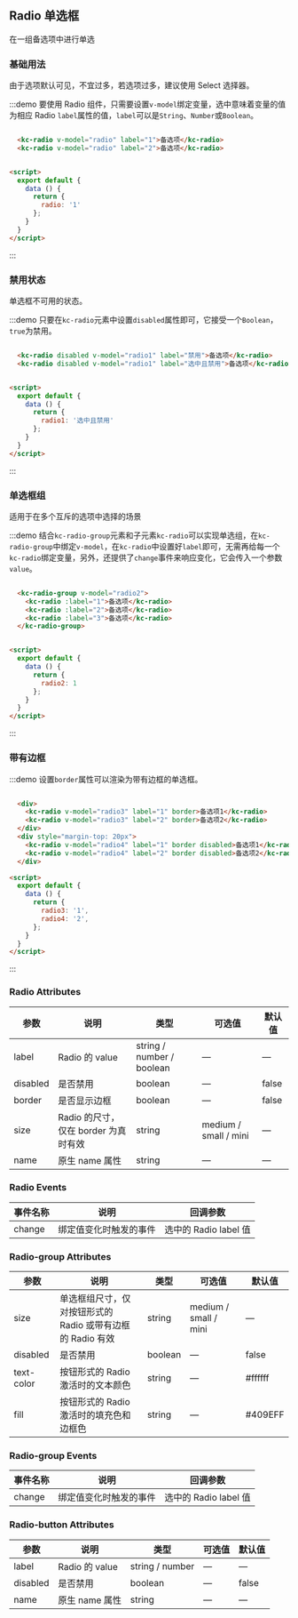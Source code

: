 <script>
  module.exports = {
    data() {
      return {
        radio: '1',
        radio1: '选中且禁用',
        radio2: 1,
        radio3: '1',
        radio4: '2',
      };
    }
  };
</script>

<style>
 
</style>

## Radio 单选框

在一组备选项中进行单选

### 基础用法

由于选项默认可见，不宜过多，若选项过多，建议使用 Select 选择器。

:::demo 要使用 Radio 组件，只需要设置`v-model`绑定变量，选中意味着变量的值为相应 Radio `label`属性的值，`label`可以是`String`、`Number`或`Boolean`。

```html

  <kc-radio v-model="radio" label="1">备选项</kc-radio>
  <kc-radio v-model="radio" label="2">备选项</kc-radio>


<script>
  export default {
    data () {
      return {
        radio: '1'
      };
    }
  }
</script>
```
:::

### 禁用状态

单选框不可用的状态。

:::demo 只要在`kc-radio`元素中设置`disabled`属性即可，它接受一个`Boolean`，`true`为禁用。
```html

  <kc-radio disabled v-model="radio1" label="禁用">备选项</kc-radio>
  <kc-radio disabled v-model="radio1" label="选中且禁用">备选项</kc-radio>


<script>
  export default {
    data () {
      return {
        radio1: '选中且禁用'
      };
    }
  }
</script>
```
:::

### 单选框组

适用于在多个互斥的选项中选择的场景

:::demo 结合`kc-radio-group`元素和子元素`kc-radio`可以实现单选组，在`kc-radio-group`中绑定`v-model`，在`kc-radio`中设置好`label`即可，无需再给每一个`kc-radio`绑定变量，另外，还提供了`change`事件来响应变化，它会传入一个参数`value`。

```html

  <kc-radio-group v-model="radio2">
    <kc-radio :label="1">备选项</kc-radio>
    <kc-radio :label="2">备选项</kc-radio>
    <kc-radio :label="3">备选项</kc-radio>
  </kc-radio-group>


<script>
  export default {
    data () {
      return {
        radio2: 1
      };
    }
  }
</script>
```
:::


### 带有边框

:::demo 设置`border`属性可以渲染为带有边框的单选框。
```html

  <div>
    <kc-radio v-model="radio3" label="1" border>备选项1</kc-radio>
    <kc-radio v-model="radio3" label="2" border>备选项2</kc-radio>
  </div>
  <div style="margin-top: 20px">
    <kc-radio v-model="radio4" label="1" border disabled>备选项1</kc-radio>
    <kc-radio v-model="radio4" label="2" border disabled>备选项2</kc-radio>
  </div>

<script>
  export default {
    data () {
      return {
        radio3: '1',
        radio4: '2',
      };
    }
  }
</script>
```
:::

### Radio Attributes
| 参数      | 说明    | 类型      | 可选值       | 默认值   |
|---------- |-------- |---------- |-------------  |-------- |
| label     | Radio 的 value   | string / number / boolean    |       —        |      —   |
| disabled  | 是否禁用    | boolean   | — | false   |
| border  | 是否显示边框  | boolean   | — | false   |
| size  | Radio 的尺寸，仅在 border 为真时有效  | string  | medium / small / mini | — |
| name | 原生 name 属性 | string    |      —         |     —    |

### Radio Events
| 事件名称 | 说明 | 回调参数 |
|---------- |-------- |---------- |
| change  | 绑定值变化时触发的事件 |  选中的 Radio label 值  |

### Radio-group Attributes
| 参数      | 说明    | 类型      | 可选值       | 默认值   |
|---------- |-------- |---------- |-------------  |-------- |
| size     | 单选框组尺寸，仅对按钮形式的 Radio 或带有边框的 Radio 有效   | string  | medium / small / mini |    —     |
| disabled  | 是否禁用    | boolean   | — | false   |
| text-color  | 按钮形式的 Radio 激活时的文本颜色    | string   | — | #ffffff   |
| fill  | 按钮形式的 Radio 激活时的填充色和边框色    | string   | — | #409EFF   |

### Radio-group Events
| 事件名称 | 说明 | 回调参数 |
|---------- |-------- |---------- |
| change  | 绑定值变化时触发的事件 |  选中的 Radio label 值  |

### Radio-button Attributes
| 参数      | 说明    | 类型      | 可选值       | 默认值   |
|---------- |-------- |---------- |-------------  |-------- |
| label     | Radio 的 value  | string / number  |        —       |     —    |
| disabled  | 是否禁用    | boolean   | — | false   |
| name | 原生 name 属性 | string    |      —         |     —    |

